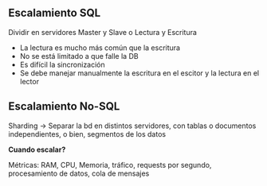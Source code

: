 ## Escalamiento SQL
Dividir en servidores Master y Slave o Lectura y Escritura
* La lectura es mucho más común que la escritura
* No se está limitado a que falle la DB
* Es difícil la sincronización
* Se debe manejar manualmente la escritura en el escitor y la lectura en el lector

## Escalamiento No-SQL
Sharding -> Separar la bd en distintos servidores, con tablas o documentos independientes, o bien, segmentos de los datos

__Cuando escalar?__

Métricas: RAM, CPU, Memoria, tráfico, requests por segundo, procesamiento de datos, cola de mensajes
